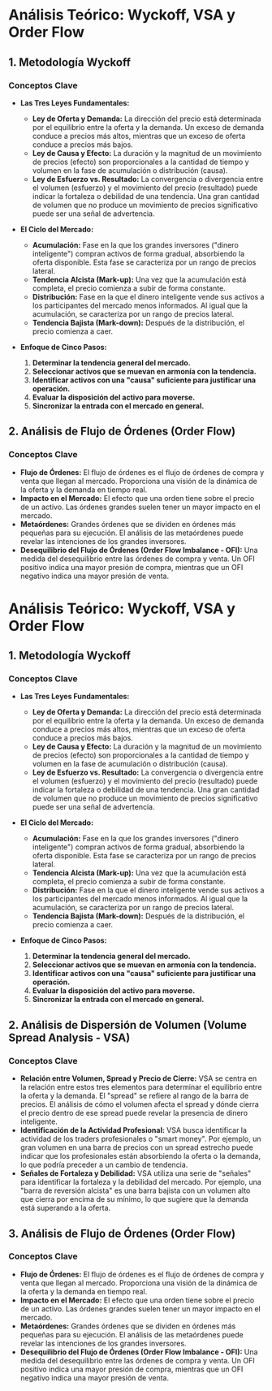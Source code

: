 # Análisis Teórico: Wyckoff, VSA y Order Flow

## 1. Metodología Wyckoff

### Conceptos Clave

- **Las Tres Leyes Fundamentales:**
    - **Ley de Oferta y Demanda:** La dirección del precio está determinada por el equilibrio entre la oferta y la demanda. Un exceso de demanda conduce a precios más altos, mientras que un exceso de oferta conduce a precios más bajos.
    - **Ley de Causa y Efecto:** La duración y la magnitud de un movimiento de precios (efecto) son proporcionales a la cantidad de tiempo y volumen en la fase de acumulación o distribución (causa).
    - **Ley de Esfuerzo vs. Resultado:** La convergencia o divergencia entre el volumen (esfuerzo) y el movimiento del precio (resultado) puede indicar la fortaleza o debilidad de una tendencia. Una gran cantidad de volumen que no produce un movimiento de precios significativo puede ser una señal de advertencia.

- **El Ciclo del Mercado:**
    - **Acumulación:** Fase en la que los grandes inversores ("dinero inteligente") compran activos de forma gradual, absorbiendo la oferta disponible. Esta fase se caracteriza por un rango de precios lateral.
    - **Tendencia Alcista (Mark-up):** Una vez que la acumulación está completa, el precio comienza a subir de forma constante.
    - **Distribución:** Fase en la que el dinero inteligente vende sus activos a los participantes del mercado menos informados. Al igual que la acumulación, se caracteriza por un rango de precios lateral.
    - **Tendencia Bajista (Mark-down):** Después de la distribución, el precio comienza a caer.

- **Enfoque de Cinco Pasos:**
    1. **Determinar la tendencia general del mercado.**
    2. **Seleccionar activos que se muevan en armonía con la tendencia.**
    3. **Identificar activos con una "causa" suficiente para justificar una operación.**
    4. **Evaluar la disposición del activo para moverse.**
    5. **Sincronizar la entrada con el mercado en general.**

## 2. Análisis de Flujo de Órdenes (Order Flow)

### Conceptos Clave

- **Flujo de Órdenes:** El flujo de órdenes es el flujo de órdenes de compra y venta que llegan al mercado. Proporciona una visión de la dinámica de la oferta y la demanda en tiempo real.
- **Impacto en el Mercado:** El efecto que una orden tiene sobre el precio de un activo. Las órdenes grandes suelen tener un mayor impacto en el mercado.
- **Metaórdenes:** Grandes órdenes que se dividen en órdenes más pequeñas para su ejecución. El análisis de las metaórdenes puede revelar las intenciones de los grandes inversores.
- **Desequilibrio del Flujo de Órdenes (Order Flow Imbalance - OFI):** Una medida del desequilibrio entre las órdenes de compra y venta. Un OFI positivo indica una mayor presión de compra, mientras que un OFI negativo indica una mayor presión de venta.

# Análisis Teórico: Wyckoff, VSA y Order Flow

## 1. Metodología Wyckoff

### Conceptos Clave

- **Las Tres Leyes Fundamentales:**
    - **Ley de Oferta y Demanda:** La dirección del precio está determinada por el equilibrio entre la oferta y la demanda. Un exceso de demanda conduce a precios más altos, mientras que un exceso de oferta conduce a precios más bajos.
    - **Ley de Causa y Efecto:** La duración y la magnitud de un movimiento de precios (efecto) son proporcionales a la cantidad de tiempo y volumen en la fase de acumulación o distribución (causa).
    - **Ley de Esfuerzo vs. Resultado:** La convergencia o divergencia entre el volumen (esfuerzo) y el movimiento del precio (resultado) puede indicar la fortaleza o debilidad de una tendencia. Una gran cantidad de volumen que no produce un movimiento de precios significativo puede ser una señal de advertencia.

- **El Ciclo del Mercado:**
    - **Acumulación:** Fase en la que los grandes inversores ("dinero inteligente") compran activos de forma gradual, absorbiendo la oferta disponible. Esta fase se caracteriza por un rango de precios lateral.
    - **Tendencia Alcista (Mark-up):** Una vez que la acumulación está completa, el precio comienza a subir de forma constante.
    - **Distribución:** Fase en la que el dinero inteligente vende sus activos a los participantes del mercado menos informados. Al igual que la acumulación, se caracteriza por un rango de precios lateral.
    - **Tendencia Bajista (Mark-down):** Después de la distribución, el precio comienza a caer.

- **Enfoque de Cinco Pasos:**
    1. **Determinar la tendencia general del mercado.**
    2. **Seleccionar activos que se muevan en armonía con la tendencia.**
    3. **Identificar activos con una "causa" suficiente para justificar una operación.**
    4. **Evaluar la disposición del activo para moverse.**
    5. **Sincronizar la entrada con el mercado en general.**

## 2. Análisis de Dispersión de Volumen (Volume Spread Analysis - VSA)

### Conceptos Clave

- **Relación entre Volumen, Spread y Precio de Cierre:** VSA se centra en la relación entre estos tres elementos para determinar el equilibrio entre la oferta y la demanda. El "spread" se refiere al rango de la barra de precios. El análisis de cómo el volumen afecta el spread y dónde cierra el precio dentro de ese spread puede revelar la presencia de dinero inteligente.
- **Identificación de la Actividad Profesional:** VSA busca identificar la actividad de los traders profesionales o "smart money". Por ejemplo, un gran volumen en una barra de precios con un spread estrecho puede indicar que los profesionales están absorbiendo la oferta o la demanda, lo que podría preceder a un cambio de tendencia.
- **Señales de Fortaleza y Debilidad:** VSA utiliza una serie de "señales" para identificar la fortaleza y la debilidad del mercado. Por ejemplo, una "barra de reversión alcista" es una barra bajista con un volumen alto que cierra por encima de su mínimo, lo que sugiere que la demanda está superando a la oferta.

## 3. Análisis de Flujo de Órdenes (Order Flow)

### Conceptos Clave

- **Flujo de Órdenes:** El flujo de órdenes es el flujo de órdenes de compra y venta que llegan al mercado. Proporciona una visión de la dinámica de la oferta y la demanda en tiempo real.
- **Impacto en el Mercado:** El efecto que una orden tiene sobre el precio de un activo. Las órdenes grandes suelen tener un mayor impacto en el mercado.
- **Metaórdenes:** Grandes órdenes que se dividen en órdenes más pequeñas para su ejecución. El análisis de las metaórdenes puede revelar las intenciones de los grandes inversores.
- **Desequilibrio del Flujo de Órdenes (Order Flow Imbalance - OFI):** Una medida del desequilibrio entre las órdenes de compra y venta. Un OFI positivo indica una mayor presión de compra, mientras que un OFI negativo indica una mayor presión de venta.
